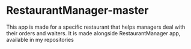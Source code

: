 # RestaurantManager-master
This app is made for a specific restaurant that helps managers deal with their orders and waiters. It is made alongside RestaurantManager app, available in my repositories
